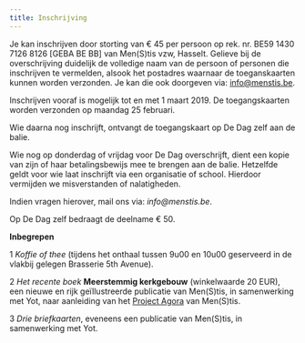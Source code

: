 ```yaml
---
title: Inschrijving
---
```


Je kan inschrijven door storting van € 45 per persoon op rek. nr. BE59 1430 7126 8126 [GEBA BE BB] van Men(S)tis vzw, Hasselt. Gelieve bij de overschrijving duidelijk de volledige naam van de persoon of personen die inschrijven te vermelden, alsook het postadres waarnaar de toeganskaarten kunnen worden verzonden. Je kan die ook doorgeven via: info@menstis.be. 

Inschrijven vooraf is mogelijk tot en met 1 maart 2019. De toegangskaarten worden verzonden op maandag 25 februari.

Wie daarna nog inschrijft, ontvangt de toegangskaart op De Dag zelf aan de balie. 

Wie nog op donderdag of vrijdag voor De Dag overschrijft, dient een kopie van zijn of haar betalingsbewijs mee te brengen aan de balie. Hetzelfde geldt voor wie laat inschrijft via een organisatie of school. Hierdoor vermijden we misverstanden of nalatigheden. 

Indien vragen hierover, mail ons via: _info@menstis.be_.

Op De Dag zelf bedraagt de deelname € 50. 

**Inbegrepen**

1 _Koffie of thee_ (tijdens het onthaal tussen 9u00 en 10u00 geserveerd in de vlakbij gelegen Brasserie 5th Avenue). 

2 _Het recente boek_ **Meerstemmig kerkgebouw** (winkelwaarde 20 EUR), een nieuwe en rijk geïllustreerde publicatie van Men(S)tis, in samenwerking met Yot, naar aanleiding van het [Project Agora](http://www.menstis.be/producties/Agora/) van Men(S)tis. 

3 _Drie briefkaarten_, eveneens een publicatie van Men(S)tis, in samenwerking met Yot.






 







